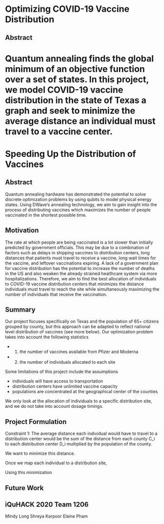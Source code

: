 # Optimizing COVID-19 Vaccine Distribution

## Abstract
Quantum annealing finds the global minimum of an objective function over a set of states. In this project, we model COVID-19 vaccine distribution in the state of Texas a graph and seek to minimize the average distance an individual must travel to a vaccine center.
=======
# Speeding Up the Distribution of Vaccines

Abstract
---
Quantum annealing hardware has demonstrated the potential to solve discrete optimization problems by using qubits to model physical energy states. Using DWave’s annealing technology, we aim to gain insight into the process of distributing vaccines which maximizes the number of people vaccinated in the shortest possible time. 


Motivation
---
The rate at which people are being vaccinated is a lot slower than initially predicted by government officials. This may be due to a combination of factors such as delays in shipping vaccines to distribution centers, long distances that patients must travel to receive a vaccine, long wait times for the vaccine, and leftover vaccinations expiring. A lack of a government plan for vaccine distribution has the potential to increase the number of deaths in the US and also weaken the already strained healthcare system via more hospitalizations. Therefore, we aim to find the best allocation of individuals to COVID-19 vaccine distribution centers that minimizes the distance individuals must travel to reach the site while simultaneously maximizing the number of individuals that receive the vaccination. 



Summary
---
Our project focuses specifically on Texas and the population of 65+ citizens grouped by county, but this approach can be adapted to reflect national level distribution of vaccines (see more below). Our optimization problem takes into account the following statistics

* 1) the number of vaccines available from Pfizer and Moderna
* 2) the number of individuals allocated to each site

Some limitations of this project include the assumptions

* individuals will have access to transportation
* distribution centers have unlimited vaccine capacity
* populations are concentrated at the geographical center of the counties

We only look at the allocation of individuals to a specific distribution site, and we do not take into account dosage timings.



Project Formulation
---
Constraint 1: The average distance each individual would have to travel to a distribution center would be the sum of the distance from each county C_i to each distribution center D_i multiplied by the population of the county.

We want to minimize this distance. 

Once we map each individual to a distribution site, 


Using this minimization 



Future Work
---



iQuHACK 2020 Team 1206
---
Mindy Long
Shreya Karpoor
Elaine Pham
